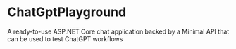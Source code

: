 # ChatGptPlayground
A ready-to-use ASP.NET Core chat application backed by a Minimal API that can be used to test ChatGPT workflows
